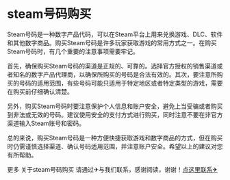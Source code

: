 # steam号码购买

Steam号码是一种数字产品代码，可以在Steam平台上用来兑换游戏、DLC、软件和其他数字商品。购买Steam号码是许多玩家获取游戏的常用方式之一。在购买Steam号码时，有几个重要的注意事项需要牢记。

首先，确保购买Steam号码的渠道是正规的、可靠的。选择官方授权的销售渠道或者知名的数字产品代理商，以确保所购买的号码是合法有效的。其次，要注意所购买的号码的适用范围，有些号码可能只适用于特定地区或者特定类型的游戏，需要在购买前仔细确认清楚。

另外，购买Steam号码时要注意保护个人信息和账户安全，避免上当受骗或者购买到非法或无效的号码。建议使用安全的支付方式进行购买，同时注意不要在非官方渠道输入Steam账号和密码。

总的来说，购买Steam号码是一种方便快捷获取游戏和数字商品的方式，但在购买时仍需谨慎选择渠道、确认号码适用范围，并注意账户安全。希望以上的建议对您有所帮助。

更多 关于steam号码购买 请通过✈与我们联系，感谢阅读，谢谢！[点这里联系✈](https://b.k02.cc)